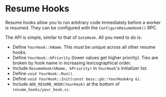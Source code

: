 <!--
SPDX-FileCopyrightText: 2016-2017, Nefeli Networks, Inc.
SPDX-FileCopyrightText: 2017, The Regents of the University of California.
SPDX-License-Identifier: BSD-3-Clause
-->

# Resume Hooks
Resume hooks allow you to run arbitrary code immediately before a worker is
resumed. They can be configured with the `ConfigureResumeHook()` RPC.

The API is simple, similar to that of `GateHook`. All you need to do is:

- Define `YourHook::kName`. This must be unique across all other resume hooks.
- Define `YourHook::kPriority` (lower values get higher priority). Ties are broken by hook name in increasing lexicographical order.
- Include `ResumeHook(kName, kPriority)` in `YourHook`'s initializer list.
- Define `void YourHook::Run()`.
- Define `void YourHook::Init(const bess::pb::YourHookArg &)`.
- Include `ADD_RESUME_HOOK(YourHook)` at the bottom of `resume_hooks/your_hook.cc`.

